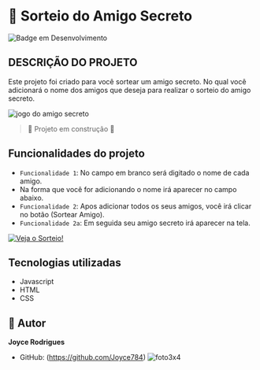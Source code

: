 # 🎁 Sorteio do Amigo Secreto</span>
![Badge em Desenvolvimento](http://img.shields.io/static/v1?label=STATUS&message=EM%20DESENVOLVIMENTO&color=GREEN&style=for-the-badge)

## DESCRIÇÃO DO PROJETO

  Este projeto foi criado para você sortear um amigo secreto.
  No qual você adicionará o nome dos amigos que deseja para 
  realizar o sorteio do amigo secreto.

 ![jogo do amigo secreto](https://github.com/user-attachments/assets/933b2373-9977-451d-861b-cd1efe5b7ebf)

> :construction: Projeto em construção :construction:

## Funcionalidades do projeto

- `Funcionalidade 1`: No campo em branco será digitado o nome de cada amigo.
- Na forma que você for adicionando o nome irá aparecer no campo abaixo.
- `Funcionalidade 2`: Apos adicionar todos os seus amigos, você irá clicar no botão (Sortear Amigo).
- `Funcionalidade 2a`: Em seguida seu amigo secreto irá aparecer na tela. 
 
 [![Veja o Sorteio!](![amigo-secreto](https://github.com/user-attachments/assets/f6af9fef-b367-415f-b153-aafc7744aa85))](https://github.com/user-attachments/assets/2d5db485-b5d5-4c6a-91cb-8bad4febd633)

## Tecnologias utilizadas
- Javascript
- HTML
- CSS
  
 ## 👥 Autor  
 **Joyce Rodrigues**
 - GitHub: (https://github.com/Joyce784)
 ![foto3x4](https://github.com/user-attachments/assets/6bd4b0da-7f28-488b-baac-8cb92d1428bb)



